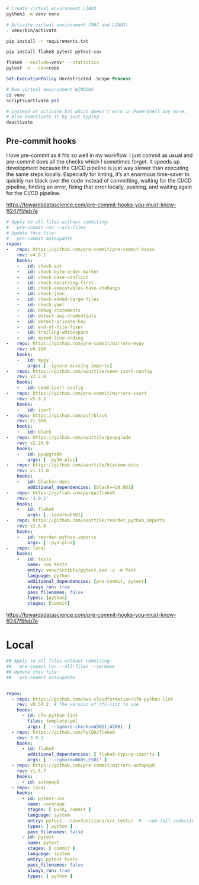 ```bash
# Create virtual environment LINUX
python3 -m venv venv

# Activate virtual environment (MAC and LINUX)
. venv/bin/activate

pip install -r requirements.txt

pip install flake8 pytest pytest-cov

flake8 --exclude=venv* --statistics
pytest -v --cov=code
```

```powershell 
Set-ExecutionPolicy Unrestricted -Scope Process

# Run virtual environment WINDOWS
cd venv
Scripts\activate.ps1

# instead of activate.bat which doesn't work in PowerShell any more.
# Also deactivate it by just typing
deactivate

```



## Pre-commit hooks
I love pre-commit as it fits so well in my workflow. I just commit as usual and pre-commit does all the checks which I sometimes forget. It speeds up development because the CI/CD pipeline is just way slower than executing the same steps locally. Especially for linting, it’s an enormous time-saver to quickly run black over the code instead of committing, waiting for the CI/CD pipeline, finding an error, fixing that error locally, pushing, and waiting again for the CI/CD pipeline.

https://towardsdatascience.com/pre-commit-hooks-you-must-know-ff247f5feb7e

```yaml
# Apply to all files without commiting:
#   pre-commit run --all-files
# Update this file:
#   pre-commit autoupdate
repos:
-   repo: https://github.com/pre-commit/pre-commit-hooks
    rev: v4.0.1
    hooks:
    -   id: check-ast
    -   id: check-byte-order-marker
    -   id: check-case-conflict
    -   id: check-docstring-first
    -   id: check-executables-have-shebangs
    -   id: check-json
    -   id: check-added-large-files
    -   id: check-yaml
    -   id: debug-statements
    -   id: detect-aws-credentials
    -   id: detect-private-key
    -   id: end-of-file-fixer
    -   id: trailing-whitespace
    -   id: mixed-line-ending
-   repo: https://github.com/pre-commit/mirrors-mypy
    rev: v0.910
    hooks:
    -   id: mypy
        args: [--ignore-missing-imports]
-   repo: https://github.com/asottile/seed-isort-config
    rev: v2.2.0
    hooks:
    -   id: seed-isort-config
-   repo: https://github.com/pre-commit/mirrors-isort
    rev: v5.9.3
    hooks:
    -   id: isort
-   repo: https://github.com/psf/black
    rev: 21.9b0
    hooks:
    -   id: black
-   repo: https://github.com/asottile/pyupgrade
    rev: v2.26.0
    hooks:
    -   id: pyupgrade
        args: [--py36-plus]
-   repo: https://github.com/asottile/blacken-docs
    rev: v1.11.0
    hooks:
    -   id: blacken-docs
        additional_dependencies: [black==20.8b1]
-   repo: https://gitlab.com/pycqa/flake8
    rev: '3.9.2'
    hooks:
    -   id: flake8
        args: [--ignore=E501]
-   repo: https://github.com/asottile/reorder_python_imports
    rev: v2.6.0
    hooks:
    -   id: reorder-python-imports
        args: [--py3-plus]
-   repo: local
    hooks:
    -   id: tests
        name: run tests
        entry: venv/Scripts/pytest.exe -v -m fast
        language: python
        additional_dependencies: [pre-commit, pytest]
        always_run: true
        pass_filenames: false
        types: [python]
        stages: [commit]

```

https://towardsdatascience.com/pre-commit-hooks-you-must-know-ff247f5feb7e

# Local 
```yaml
## Apply to all files without commiting:
##   pre-commit run --all-files --verbose
## Update this file:
##   pre-commit autoupdate


repos:
  - repo: https://github.com/aws-cloudformation/cfn-python-lint
    rev: v0.54.2  # The version of cfn-lint to use
    hooks:
      - id: cfn-python-lint
        files: template.yml
        args: [ '--ignore-checks=W3011,W2001' ]
  - repo: https://github.com/PyCQA/flake8
    rev: 3.9.2
    hooks:
      - id: flake8
        additional_dependencies: [ flake8-typing-imports ]
        args: [ '--ignore=W605,E501' ]
  - repo: https://github.com/pre-commit/mirrors-autopep8
    rev: v1.5.7
    hooks:
      - id: autopep8
  - repo: local
    hooks:
      - id: pytest-cov
        name: coverage
        stages: [ push, commit ]
        language: system
        entry: pytest --cov=functions/src tests/  # --cov-fail-under=10
        types: [ python ]
        pass_filenames: false
      - id: pytest
        name: pytest
        stages: [ commit ]
        language: system
        entry: pytest tests
        pass_filenames: false
        always_run: true
        types: [ python ]
        
 ```
 
 
